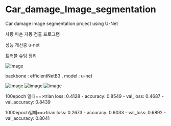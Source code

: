 # Car_damage_Image_segmentation
Car damage image segmentation project using U-Net

차량 파손 자동 검출 프로그램

성능 개선중
u-net

트러블 슈팅 정리

![image](https://github.com/yn0212/Car_damage_Image_segmentation/assets/105347300/4157495c-c337-4acd-9aa9-7314950431c6)

backbone : efficientNetB3 , model : u-net

![image](https://github.com/yn0212/Car_damage_Image_segmentation/assets/105347300/b94ad5ea-b8af-4552-9695-f579bc730723)
![image](https://github.com/yn0212/Car_damage_Image_segmentation/assets/105347300/b2dc152a-3f75-424a-b721-b4ed042b3154)
![image](https://github.com/yn0212/Car_damage_Image_segmentation/assets/105347300/f2099115-a0ff-488e-89e8-61ca3e3e3239)

100epoch 일때==>trian loss: 0.4128 - accuracy: 0.8549 - val_loss: 0.4687 - val_accuracy: 0.8439

1000epoch일때==>trian loss: 0.2673 - accuracy: 0.9033 - val_loss: 0.6892 - val_accuracy: 0.8041
